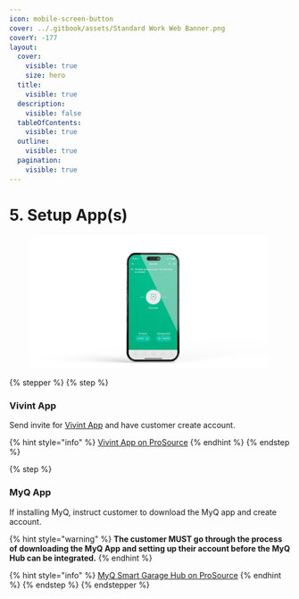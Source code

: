```yaml
---
icon: mobile-screen-button
cover: ../.gitbook/assets/Standard Work Web Banner.png
coverY: -177
layout:
  cover:
    visible: true
    size: hero
  title:
    visible: true
  description:
    visible: false
  tableOfContents:
    visible: true
  outline:
    visible: true
  pagination:
    visible: true
---
```


# 5. Setup App(s)

<div align="left"><figure><img src="../.gitbook/assets/web_use-Phone-Swappable.jpg" alt=""><figcaption></figcaption></figure></div>

{% stepper %}
{% step %}
### Vivint App

Send invite for [Vivint App](https://prosource.vivint.com/vivint-app/) and have customer create account.

{% hint style="info" %}
[Vivint App on ProSource](https://prosource.vivint.com/vivint-app/)
{% endhint %}
{% endstep %}

{% step %}
### MyQ App

If installing MyQ, instruct customer to download the MyQ app and create account.&#x20;

{% hint style="warning" %}
**The customer MUST go through the process of downloading the MyQ App and setting up their account before the MyQ Hub can be integrated.**
{% endhint %}

{% hint style="info" %}
[MyQ Smart Garage Hub on ProSource](https://prosource.vivint.com/smart-garage-hub-product-sop/)
{% endhint %}
{% endstep %}
{% endstepper %}
